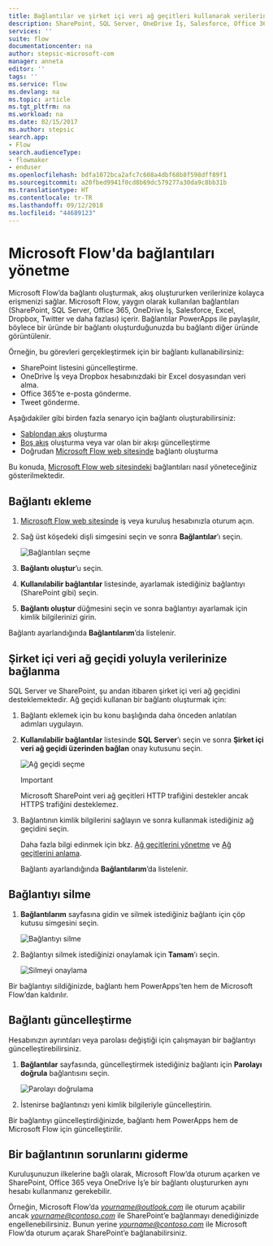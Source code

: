 ```yaml
---
title: Bağlantılar ve şirket içi veri ağ geçitleri kullanarak verilerinize bağlanma | Microsoft Docs
description: SharePoint, SQL Server, OneDrive İş, Salesforce, Office 365, OneDrive, Dropbox, Twitter, Google Drive ve daha fazlası için bağlantı ekleme veya yönetme
services: ''
suite: flow
documentationcenter: na
author: stepsic-microsoft-com
manager: anneta
editor: ''
tags: ''
ms.service: flow
ms.devlang: na
ms.topic: article
ms.tgt_pltfrm: na
ms.workload: na
ms.date: 02/15/2017
ms.author: stepsic
search.app:
- Flow
search.audienceType:
- flowmaker
- enduser
ms.openlocfilehash: bdfa1072bca2afc7c608a4dbf68b8f598dff89f1
ms.sourcegitcommit: a20fbed9941f0cd8b69dc579277a30da9c8bb31b
ms.translationtype: HT
ms.contentlocale: tr-TR
ms.lasthandoff: 09/12/2018
ms.locfileid: "44689123"
---
```

# <a name="manage-connections-in-microsoft-flow"></a>Microsoft Flow'da bağlantıları yönetme
Microsoft Flow’da bağlantı oluşturmak, akış oluştururken verilerinize kolayca erişmenizi sağlar. Microsoft Flow, yaygın olarak kullanılan bağlantıları (SharePoint, SQL Server, Office 365, OneDrive İş, Salesforce, Excel, Dropbox, Twitter ve daha fazlası) içerir. Bağlantılar PowerApps ile paylaşılır, böylece bir üründe bir bağlantı oluşturduğunuzda bu bağlantı diğer üründe görüntülenir.

Örneğin, bu görevleri gerçekleştirmek için bir bağlantı kullanabilirsiniz:

* SharePoint listesini güncelleştirme.
* OneDrive İş veya Dropbox hesabınızdaki bir Excel dosyasından veri alma.
* Office 365’te e-posta gönderme.
* Tweet gönderme.

Aşağıdakiler gibi birden fazla senaryo için bağlantı oluşturabilirsiniz:

* [Şablondan akış](get-started-logic-template.md) oluşturma
* [Boş akış](get-started-logic-flow.md) oluşturma veya var olan bir akışı güncelleştirme
* Doğrudan [Microsoft Flow web sitesinde][1] bağlantı oluşturma

Bu konuda, [Microsoft Flow web sitesindeki][1] bağlantıları nasıl yöneteceğiniz gösterilmektedir.

## <a name="add-a-connection"></a>Bağlantı ekleme
1. [Microsoft Flow web sitesinde][1] iş veya kuruluş hesabınızla oturum açın.
2. Sağ üst köşedeki dişli simgesini seçin ve sonra **Bağlantılar**’ı seçin.
   
    ![Bağlantıları seçme](./media/add-manage-connections/connections-menu.png)
3. **Bağlantı oluştur**’u seçin.
4. **Kullanılabilir bağlantılar** listesinde, ayarlamak istediğiniz bağlantıyı (SharePoint gibi) seçin.
5. **Bağlantı oluştur** düğmesini seçin ve sonra bağlantıyı ayarlamak için kimlik bilgilerinizi girin.

Bağlantı ayarlandığında **Bağlantılarım**’da listelenir.

## <a name="connect-to-your-data-through-an-on-premises-data-gateway"></a>Şirket içi veri ağ geçidi yoluyla verilerinize bağlanma
SQL Server ve SharePoint, şu andan itibaren şirket içi veri ağ geçidini desteklemektedir. Ağ geçidi kullanan bir bağlantı oluşturmak için:

1. Bağlantı eklemek için bu konu başlığında daha önceden anlatılan adımları uygulayın.
2. **Kullanılabilir bağlantılar** listesinde **SQL Server**’ı seçin ve sonra **Şirket içi veri ağ geçidi üzerinden bağlan** onay kutusunu seçin.
   
    ![Ağ geçidi seçme](./media/add-manage-connections/select-gateway.png)
   
   > [!IMPORTANT]
   > Microsoft SharePoint veri ağ geçitleri HTTP trafiğini destekler ancak HTTPS trafiğini desteklemez.
   > 
   > 
3. Bağlantının kimlik bilgilerini sağlayın ve sonra kullanmak istediğiniz ağ geçidini seçin.
   
    Daha fazla bilgi edinmek için bkz. [Ağ geçitlerini yönetme](gateway-manage.md) ve [Ağ geçitlerini anlama](gateway-reference.md).
   
    Bağlantı ayarlandığında **Bağlantılarım**’da listelenir.

## <a name="delete-a-connection"></a>Bağlantıyı silme
1. **Bağlantılarım** sayfasına gidin ve silmek istediğiniz bağlantı için çöp kutusu simgesini seçin.
   
    ![Bağlantıyı silme](./media/add-manage-connections/delete-connection.png)
2. Bağlantıyı silmek istediğinizi onaylamak için **Tamam**’ı seçin.
   
    ![Silmeyi onaylama](./media/add-manage-connections/delete-confirmation.png)

Bir bağlantıyı sildiğinizde, bağlantı hem PowerApps’ten hem de Microsoft Flow’dan kaldırılır.

## <a name="update-a-connection"></a>Bağlantı güncelleştirme
Hesabınızın ayrıntıları veya parolası değiştiği için çalışmayan bir bağlantıyı güncelleştirebilirsiniz.

1. **Bağlantılar** sayfasında, güncelleştirmek istediğiniz bağlantı için **Parolayı doğrula** bağlantısını seçin.
   
    ![Parolayı doğrulama](./media/add-manage-connections/verify-password.png)
2. İstenirse bağlantınızı yeni kimlik bilgileriyle güncelleştirin.

Bir bağlantıyı güncelleştirdiğinizde, bağlantı hem PowerApps hem de Microsoft Flow için güncelleştirilir.

## <a name="troubleshoot-a-connection"></a>Bir bağlantının sorunlarını giderme
Kuruluşunuzun ilkelerine bağlı olarak, Microsoft Flow’da oturum açarken ve SharePoint, Office 365 veya OneDrive İş’e bir bağlantı oluştururken aynı hesabı kullanmanız gerekebilir.

Örneğin, Microsoft Flow’da *yourname@outlook.com* ile oturum açabilir ancak *yourname@contoso.com* ile SharePoint’e bağlanmayı denediğinizde engellenebilirsiniz. Bunun yerine *yourname@contoso.com* ile Microsoft Flow’da oturum açarak SharePoint’e bağlanabilirsiniz.

<!--Reference links in article-->
[1]: https://flow.microsoft.com
